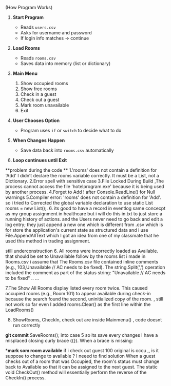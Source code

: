  (How Program Works)

1. **Start Program**
   - Reads `users.csv`
   - Asks for username and password
   - If login info matches → continue

2. **Load Rooms**
   - Reads `rooms.csv`
   - Saves data into memory (list or dictionary)

3. **Main Menu**
   1. Show occupied rooms  
   2. Show free rooms  
   3. Check in a guest  
   4. Check out a guest  
   5. Mark room unavailable  
   6. Exit

4. **User Chooses Option**
   - Program uses `if` or `switch` to decide what to do

5. **When Changes Happen**
   - Save data back into `rooms.csv` automatically

6. **Loop continues until Exit**



**problem during the code **
1.'rooms' does not contain a definition for 'Add'
I didn’t declare the rooms variable correctly.
It must be a List, not a Dictionary.
2.Error spell with sensitive case
3.File Locked During Build ,The process cannot access the file 'hotelprogram.exe' because it is being used by another process.
4.Forget to Add ! after Console.ReadLine() for Null warnings
5.Compiler error: 'rooms' does not contain a definition for 'Add'. so i tried to Corrected the global variable declaration to use static List<Room> rooms = new List<Room>();.
6. its good to have a record in eventlog same concecpt as my group assignment in healthcare but i will do this in.txt to just store a running history of actions. and the Users never need to go back and edit a log entry; they just append a new one which is different from .csv which is for store the application's current state as structured data and i use File.AppendAllText which I got an idea from one of my classmate that he used this method in trading assignment.


still underconstruction
6. All rooms were incorrectly loaded as Available. that should be set to Unavailable follow by the rooms list i made in Rooms.csv
i assume that The Rooms.csv file contained inline comments (e.g., 103,Unavailable // AC needs to be fixed). The string.Split(',') operation included the comment as part of the status string: "Unavailable // AC needs to be fixed" .. ...

7.The Show All Rooms display listed every room twice. This caused occupied rooms (e.g., Room 101) to appear available during check-in because the search found the second, uninitialized copy of the room.  , still not work so far even I added rooms.Clear() as the first line within the LoadRooms()

8. ShowRooms, CheckIn, check out are inside Mainmenu() , code doesnt run correctly 

**git commit**    SaveRooms();  into case 5 so its save every changes 
I have a misplaced closing curly brace ({}). When a brace is missing:


***mark som room available** 
if i check out guest 100 original is occu ,, is it suppose to change to available ? I neeed to find solution 
When a guest checks out of a room that was Occupied, the room's status must change back to Available so that it can be assigned to the next guest.
The static void CheckOut() method will essentially perform the reverse of the CheckIn() process.


